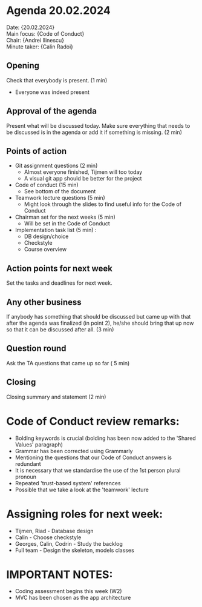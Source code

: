 # Agenda 20.02.2024

Date:           {20.02.2024}\
Main focus:     {Code of Conduct}\
Chair:          {Andrei Ilinescu}\
Minute taker:     {Calin Radoi}

## Opening
Check that everybody is present. (1 min)
- Everyone was indeed present

## Approval of the agenda
Present what will be discussed today. Make sure everything that needs to be discussed is in the agenda or add it if something is missing. (2 min)

## Points of action
 - Git assignment questions (2 min)
	 - Almost everyone finished, Tijmen will too today
	 - A visual git app should be better for the project
 - Code of conduct (15 min)
	 - See bottom of the document
 - Teamwork lecture questions (5 min)
	- Might look through the slides to find useful info for the Code of Conduct
 - Chairman set for the next weeks (5 min)
	 - Will be set in the Code of Conduct
 - Implementation task list (5 min) :
	 - DB design/choice
	 - Checkstyle
	 - Course overview


## Action points for next week 
Set the tasks and deadlines for next week.

## Any other business
If anybody has something that should be discussed but came up with that after the agenda was finalized (in point 2), he/she should bring that up now so that it can be discussed after all. (3 min)

## Question round
Ask the TA questions that came up so far  ( 5 min)

## Closing
Closing summary and statement (2 min)

# Code of Conduct review remarks:
- Bolding keywords is crucial (bolding has been now added to the 'Shared Values' paragraph)
- Grammar has been corrected using Grammarly
- Mentioning the questions that our Code of Conduct answers is redundant
- It is necessary that we standardise the use of the 1st person plural pronoun
- Repeated 'trust-based system' references
- Possible that we take a look at the 'teamwork' lecture


# Assigning roles for next week:
- Tijmen, Riad - Database design
- Calin - Choose checkstyle
- Georges, Calin, Codrin - Study the backlog
- Full team - Design the skeleton, models classes

# IMPORTANT NOTES:
- Coding assessment begins this week (W2)
- MVC has been chosen as the app architecture 
